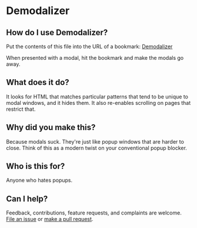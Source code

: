 # Demodalizer

## How do I use Demodalizer?

Put the contents of this file into the URL of a bookmark: [Demodalizer](https://raw.githubusercontent.com/johnpennypacker/demodalizer/master/output/bookmarklet-demodalizer.min.js)

When presented with a modal, hit the bookmark and make the modals go away.

## What does it do?

It looks for HTML that matches particular patterns that tend to be unique to modal windows, and it hides them.  It also re-enables scrolling on pages that restrict that.

## Why did you make this?

Because modals suck. They're just like popup windows that are harder to close.  Think of this as a modern twist on your conventional popup blocker.

## Who is this for?

Anyone who hates popups.

## Can I help?

Feedback, contributions, feature requests, and complaints are welcome.  [File an issue](https://github.com/johnpennypacker/demodalizer/issues) or [make a pull request](https://github.com/johnpennypacker/demodalizer/pulls).
